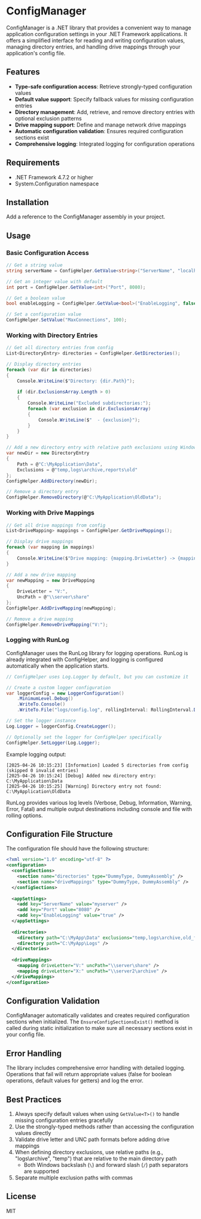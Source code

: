 # ConfigManager

ConfigManager is a .NET library that provides a convenient way to manage application configuration settings in your .NET Framework applications. It offers a simplified interface for reading and writing configuration values, managing directory entries, and handling drive mappings through your application's config file.

## Features

- **Type-safe configuration access**: Retrieve strongly-typed configuration values
- **Default value support**: Specify fallback values for missing configuration entries
- **Directory management**: Add, retrieve, and remove directory entries with optional exclusion patterns
- **Drive mapping support**: Define and manage network drive mappings
- **Automatic configuration validation**: Ensures required configuration sections exist
- **Comprehensive logging**: Integrated logging for configuration operations

## Requirements

- .NET Framework 4.7.2 or higher
- System.Configuration namespace

## Installation

Add a reference to the ConfigManager assembly in your project.

## Usage

### Basic Configuration Access

```csharp
// Get a string value
string serverName = ConfigHelper.GetValue<string>("ServerName", "localhost");

// Get an integer value with default
int port = ConfigHelper.GetValue<int>("Port", 8080);

// Get a boolean value
bool enableLogging = ConfigHelper.GetValue<bool>("EnableLogging", false);

// Set a configuration value
ConfigHelper.SetValue("MaxConnections", 100);
```

### Working with Directory Entries

```csharp
// Get all directory entries from config
List<DirectoryEntry> directories = ConfigHelper.GetDirectories();

// Display directory entries
foreach (var dir in directories)
{
    Console.WriteLine($"Directory: {dir.Path}");
    
    if (dir.ExclusionsArray.Length > 0)
    {
        Console.WriteLine("Excluded subdirectories:");
        foreach (var exclusion in dir.ExclusionsArray)
        {
            Console.WriteLine($"  - {exclusion}");
        }
    }
}

// Add a new directory entry with relative path exclusions using Windows path separators
var newDir = new DirectoryEntry
{
    Path = @"C:\MyApplication\Data",
    Exclusions = @"temp,logs\archive,reports\old"
};
ConfigHelper.AddDirectory(newDir);

// Remove a directory entry
ConfigHelper.RemoveDirectory(@"C:\MyApplication\OldData");
```

### Working with Drive Mappings

```csharp
// Get all drive mappings from config
List<DriveMapping> mappings = ConfigHelper.GetDriveMappings();

// Display drive mappings
foreach (var mapping in mappings)
{
    Console.WriteLine($"Drive mapping: {mapping.DriveLetter} -> {mapping.UncPath}");
}

// Add a new drive mapping
var newMapping = new DriveMapping
{
    DriveLetter = "V:",
    UncPath = @"\\server\share"
};
ConfigHelper.AddDriveMapping(newMapping);

// Remove a drive mapping
ConfigHelper.RemoveDriveMapping("V:");
```

### Logging with RunLog

ConfigManager uses the RunLog library for logging operations. RunLog is already integrated with ConfigHelper, and logging is configured automatically when the application starts.

```csharp
// ConfigHelper uses Log.Logger by default, but you can customize it

// Create a custom logger configuration
var loggerConfig = new LoggerConfiguration()
    .MinimumLevel.Debug()
    .WriteTo.Console()
    .WriteTo.File("logs/config.log", rollingInterval: RollingInterval.Day);

// Set the logger instance
Log.Logger = loggerConfig.CreateLogger();

// Optionally set the logger for ConfigHelper specifically
ConfigHelper.SetLogger(Log.Logger);
```

Example logging output:

```
[2025-04-26 10:15:23] [Information] Loaded 5 directories from config (skipped 0 invalid entries)
[2025-04-26 10:15:24] [Debug] Added new directory entry: C:\MyApplication\Data
[2025-04-26 10:15:25] [Warning] Directory entry not found: C:\MyApplication\OldData
```

RunLog provides various log levels (Verbose, Debug, Information, Warning, Error, Fatal) and multiple output destinations including console and file with rolling options.

## Configuration File Structure

The configuration file should have the following structure:

```xml
<?xml version="1.0" encoding="utf-8" ?>
<configuration>
  <configSections>
    <section name="directories" type="DummyType, DummyAssembly" />
    <section name="driveMappings" type="DummyType, DummyAssembly" />
  </configSections>
  
  <appSettings>
    <add key="ServerName" value="myserver" />
    <add key="Port" value="8080" />
    <add key="EnableLogging" value="true" />
  </appSettings>
  
  <directories>
    <directory path="C:\MyApp\Data" exclusions="temp,logs\archive,old_files" />
    <directory path="C:\MyApp\Logs" />
  </directories>
  
  <driveMappings>
    <mapping driveLetter="V:" uncPath="\\server\share" />
    <mapping driveLetter="X:" uncPath="\\server2\archive" />
  </driveMappings>
</configuration>
```

## Configuration Validation

ConfigManager automatically validates and creates required configuration sections when initialized. The `EnsureConfigSectionsExist()` method is called during static initialization to make sure all necessary sections exist in your config file.

## Error Handling

The library includes comprehensive error handling with detailed logging. Operations that fail will return appropriate values (false for boolean operations, default values for getters) and log the error.

## Best Practices

1. Always specify default values when using `GetValue<T>()` to handle missing configuration entries gracefully
2. Use the strongly-typed methods rather than accessing the configuration values directly
3. Validate drive letter and UNC path formats before adding drive mappings
4. When defining directory exclusions, use relative paths (e.g., "logs\archive", "temp") that are relative to the main directory path
   - Both Windows backslash (`\`) and forward slash (`/`) path separators are supported
5. Separate multiple exclusion paths with commas

## License

MIT